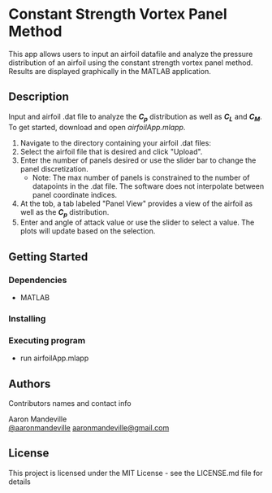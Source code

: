 # Constant Strength Vortex Panel Method

This app allows users to input an airfoil datafile and analyze the pressure distribution of an airfoil using the constant strength vortex panel method. Results are displayed graphically in the MATLAB application.

## Description

Input and airfoil .dat file to analyze the _**C<sub>p</sub>**_ distribution as well as _**C<sub>L</sub>**_ and _**C<sub>M</sub>**_. To get started, download and open _airfoilApp.mlapp_.

1. Navigate to the directory containing your airfoil .dat files:
2. Select the airfoil file that is desired and click "Upload".
3. Enter the number of panels desired or use the slider bar to change the panel discretization.
   * Note: The max number of panels is constrained to the number of datapoints in the .dat file. The software does not interpolate between panel coordinate indices.
4. At the tob, a tab labeled "Panel View" provides a view of the airfoil as well as the _**C<sub>p</sub>**_ distribution.
5. Enter and angle of attack value or use the slider to select a value. The plots will update based on the selection.

## Getting Started

### Dependencies

* MATLAB

### Installing


### Executing program

* run airfoilApp.mlapp

## Authors

Contributors names and contact info

Aaron Mandeville  
[@aaronmandeville](https://www.linkedin.com/in/aaronmandeville/)
aaronmandeville@gmail.com


## License

This project is licensed under the MIT License - see the LICENSE.md file for details
